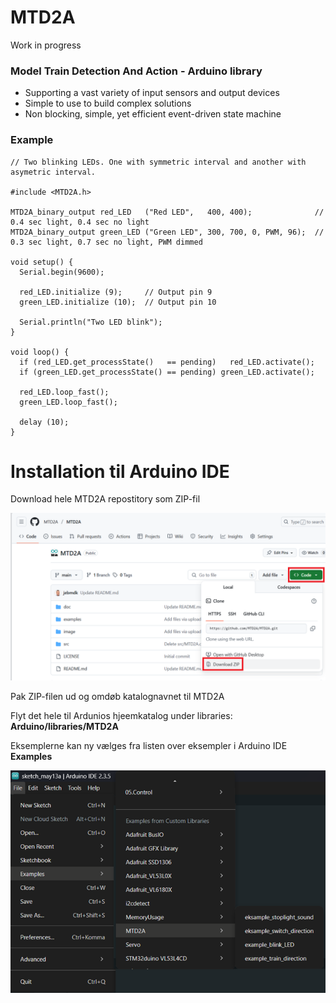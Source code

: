 # MTD2A

Work in progress

### Model Train Detection And Action - Arduino library
 * Supporting a vast variety of input sensors and output devices 
 * Simple to use to build complex solutions 
 * Non blocking, simple, yet efficient event-driven state machine

### Example

```
// Two blinking LEDs. One with symmetric interval and another with asymetric interval.

#include <MTD2A.h>

MTD2A_binary_output red_LED   ("Red LED",   400, 400);              // 0.4 sec light, 0.4 sec no light
MTD2A_binary_output green_LED ("Green LED", 300, 700, 0, PWM, 96);  // 0.3 sec light, 0.7 sec no light, PWM dimmed

void setup() {
  Serial.begin(9600);

  red_LED.initialize (9);     // Output pin 9
  green_LED.initialize (10);  // Output pin 10

  Serial.println("Two LED blink");
}

void loop() {
  if (red_LED.get_processState()   == pending)   red_LED.activate();
  if (green_LED.get_processState() == pending) green_LED.activate();

  red_LED.loop_fast();
  green_LED.loop_fast();
  
  delay (10);
} 
```
# Installation til Arduino IDE

Download hele MTD2A repostitory som ZIP-fil

![](/image/MTD2A-download.png)

Pak ZIP-filen ud og omdøb katalognavnet til MTD2A

Flyt det hele til Ardunios hjeemkatalog under libraries: **Arduino/libraries/MTD2A**

Eksemplerne kan ny vælges fra listen over eksempler i Arduino IDE **Examples**

![](/image/Arduino-examples.png)
